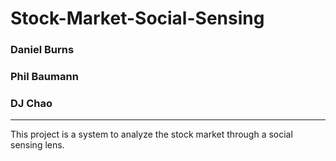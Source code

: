 # Stock-Market-Social-Sensing
### Daniel Burns
### Phil Baumann
### DJ Chao
---
This project is a system to analyze the stock market through a social sensing lens.
